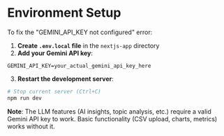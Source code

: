 # Environment Setup

To fix the "GEMINI_API_KEY not configured" error:

1. **Create `.env.local` file** in the `nextjs-app` directory
2. **Add your Gemini API key**:
```
GEMINI_API_KEY=your_actual_gemini_api_key_here
```

3. **Restart the development server**:
```bash
# Stop current server (Ctrl+C)
npm run dev
```

**Note**: The LLM features (AI insights, topic analysis, etc.) require a valid Gemini API key to work. Basic functionality (CSV upload, charts, metrics) works without it.
